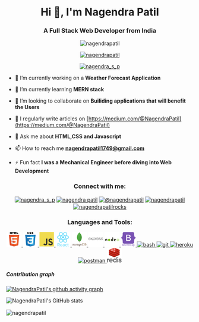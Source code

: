 <h1 align="center">Hi 👋, I'm Nagendra Patil</h1>
<h3 align="center">A Full Stack Web Developer from India</h3>

<p align="center"> <img src="https://komarev.com/ghpvc/?username=nagendrapatil&label=Profile%20views&color=6cb6e5&style=flat-square" alt="nagendrapatil" /> </p>

<p align="center"> <a href="https://github.com/ryo-ma/github-profile-trophy"><img src="https://github-profile-trophy.vercel.app/?username=NagendraPatil&theme=onedark" alt="nagendrapatil" /></a> </p>

<p align="center"> <a href="https://twitter.com/nagendra_s_p" target="blank"><img src="https://img.shields.io/twitter/follow/nagendra_s_p?logo=twitter&style=for-the-badge" alt="nagendra_s_p" /></a> </p>

- 🔭 I’m currently working on a **Weather Forecast Application**

- 🌱 I’m currently learning **MERN stack**

- 👯 I’m looking to collaborate on **Builiding applications that will benefit the Users**

- 📝 I regularly write articles on [https://medium.com/@NagendraPatil](https://medium.com/@NagendraPatil)

- 💬 Ask me about **HTML,CSS and Javascript**

- 📫 How to reach me **nagendrapatil1749@gmail.com**

- ⚡ Fun fact **I was a Mechanical Engineer before diving into Web Development**

<h3 align="center">Connect with me:</h3>
<p align="center">
<a href="https://twitter.com/nagendra_s_p" target="blank"><img align="center" src="https://raw.githubusercontent.com/rahuldkjain/github-profile-readme-generator/master/src/images/icons/Social/twitter.svg" alt="nagendra_s_p" height="30" width="40" /></a>
<a href="https://linkedin.com/in/nagendra patil" target="blank"><img align="center" src="https://raw.githubusercontent.com/rahuldkjain/github-profile-readme-generator/master/src/images/icons/Social/linked-in-alt.svg" alt="nagendra patil" height="30" width="40" /></a>
<a href="https://medium.com/@nagendrapatil" target="blank"><img align="center" src="https://raw.githubusercontent.com/rahuldkjain/github-profile-readme-generator/master/src/images/icons/Social/medium.svg" alt="@nagendrapatil" height="30" width="40" /></a>
<a href="https://www.leetcode.com/nagendrapatil" target="blank"><img align="center" src="https://raw.githubusercontent.com/rahuldkjain/github-profile-readme-generator/master/src/images/icons/Social/leet-code.svg" alt="nagendrapatil" height="30" width="40" /></a>
<a href="https://auth.geeksforgeeks.org/user/nagendrapatilrocks" target="blank"><img align="center" src="https://raw.githubusercontent.com/rahuldkjain/github-profile-readme-generator/master/src/images/icons/Social/geeks-for-geeks.svg" alt="nagendrapatilrocks" height="30" width="40" /></a>
</p>

<h3 align="center">Languages and Tools:</h3>
<p align="center"> 
  <a href="https://www.w3.org/html/" target="_blank" rel="noreferrer"> <img src="https://raw.githubusercontent.com/devicons/devicon/master/icons/html5/html5-original-wordmark.svg" alt="html5" width="40" height="40"/> </a>
  <a href="https://www.w3schools.com/css/" target="_blank" rel="noreferrer"> <img src="https://raw.githubusercontent.com/devicons/devicon/master/icons/css3/css3-original-wordmark.svg" alt="css3" width="40" height="40"/> </a>
  <a href="https://developer.mozilla.org/en-US/docs/Web/JavaScript" target="_blank" rel="noreferrer"> <img src="https://raw.githubusercontent.com/devicons/devicon/master/icons/javascript/javascript-original.svg" alt="javascript" width="40" height="40"/> </a>
  <a href="https://reactjs.org/" target="_blank" rel="noreferrer"> <img src="https://raw.githubusercontent.com/devicons/devicon/master/icons/react/react-original-wordmark.svg" alt="react" width="40" height="40"/> </a>
  <a href="https://www.mongodb.com/" target="_blank" rel="noreferrer"> <img src="https://raw.githubusercontent.com/devicons/devicon/master/icons/mongodb/mongodb-original-wordmark.svg" alt="mongodb" width="40" height="40"/> </a>
  <a href="https://expressjs.com" target="_blank" rel="noreferrer"> <img src="https://raw.githubusercontent.com/devicons/devicon/master/icons/express/express-original-wordmark.svg" alt="express" width="40" height="40"/> </a>
   <a href="https://nodejs.org" target="_blank" rel="noreferrer"> <img src="https://raw.githubusercontent.com/devicons/devicon/master/icons/nodejs/nodejs-original-wordmark.svg" alt="nodejs" width="40" height="40"/> </a>
  <a href="https://getbootstrap.com" target="_blank" rel="noreferrer"> <img src="https://raw.githubusercontent.com/devicons/devicon/master/icons/bootstrap/bootstrap-plain-wordmark.svg" alt="bootstrap" width="40" height="40"/> </a>
  <a href="https://www.gnu.org/software/bash/" target="_blank" rel="noreferrer"> <img src="https://www.vectorlogo.zone/logos/gnu_bash/gnu_bash-icon.svg" alt="bash" width="40" height="40"/> </a>
  <a href="https://git-scm.com/" target="_blank" rel="noreferrer"> <img src="https://www.vectorlogo.zone/logos/git-scm/git-scm-icon.svg" alt="git" width="40" height="40"/> </a>
  <a href="https://heroku.com" target="_blank" rel="noreferrer"> <img src="https://www.vectorlogo.zone/logos/heroku/heroku-icon.svg" alt="heroku" width="40" height="40"/> </a>
  <a href="https://postman.com" target="_blank" rel="noreferrer"> <img src="https://www.vectorlogo.zone/logos/getpostman/getpostman-icon.svg" alt="postman" width="40" height="40"/> </a>
  <a href="https://redis.io" target="_blank" rel="noreferrer"> <img src="https://raw.githubusercontent.com/devicons/devicon/master/icons/redis/redis-original-wordmark.svg" alt="redis" width="40" height="40"/> </a>
</p>

<h5>Contribution graph</h5>

[![NagendraPatil's github activity graph](https://activity-graph.herokuapp.com/graph?username=NagendraPatil&theme=react-dark)](https://github.com/NagendraPatil/github-readme-activity-graph)


![NagendraPatil's GitHub stats](https://github-readme-stats.vercel.app/api?username=NagendraPatil&show_icons=true&theme=radical)

<!-- [![Top Langs](https://github-readme-stats.vercel.app/api/top-langs/?username=NagendraPatil&include_repo=LookO)](https://github.com/NagendraPatil/github-readme-stats) -->

<!-- <p>&nbsp;<img align="center" src="https://github-readme-stats.vercel.app/api?username=nagendrapatil&show_icons=true&theme=tokyonight&locale=en" alt="nagendrapatil" /></p> -->

<p><img align="center" src="https://github-readme-streak-stats.herokuapp.com/?user=nagendrapatil&" alt="nagendrapatil" /></p>

